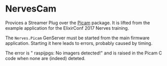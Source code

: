# NervesCam

Provices a Streamer Plug over the [Picam](https://hex.pm/packages/picam) package. It is lifted from the example application for the ElixirConf 2017 Nerves training.

The `Nerves.Picam` GenServer must be started from the main firmware application. Starting it here leads to errors, probably caused by timing.


The error is " raspijpgs: No imagers detected!" and is raised in the Picam C code when none are (indeed) deteted.
